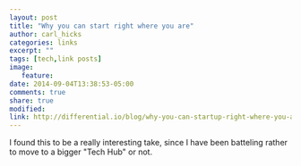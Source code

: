 ```yaml
---
layout: post
title: "Why you can start right where you are"
author: carl_hicks 
categories: links
excerpt: ""
tags: [tech,link posts]
image:
   feature:
date: 2014-09-04T13:38:53-05:00
comments: true
share: true
modified:
link: http://differential.io/blog/why-you-can-startup-right-where-you-are
---
```


I found this to be a really interesting take, since I have been batteling rather to move to a bigger "Tech Hub" or not.
